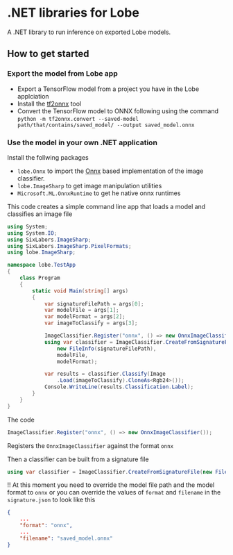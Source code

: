 # .NET libraries for Lobe

A .NET library to run inference on exported Lobe models.

## How to get started

### Export the model from Lobe app

* Export a TensorFlow model from a project you have in the Lobe applciation
* Install the [tf2onnx](https://github.com/onnx/tensorflow-onnx) tool
* Convert the TensorFlow model to ONNX following using the command ```python -m tf2onnx.convert --saved-model path/that/contains/saved_model/ --output saved_model.onnx```


### Use the model in your own .NET application

Install the follwing packages
* ```lobe.Onnx``` to import the [Onnx](https://github.com/Microsoft/onnxruntime) based implementation of the image classifier.
*  ```lobe.ImageSharp``` to get image manipulation utilities 
*  ```Microsoft.ML.OnnxRuntime``` to get he native onnx runtimes

This code creates a simple command line app that loads a model and classifies an image file
```cs
using System;
using System.IO;
using SixLabors.ImageSharp;
using SixLabors.ImageSharp.PixelFormats;
using lobe.ImageSharp;

namespace lobe.TestApp
{
    class Program
    {
        static void Main(string[] args)
        {
            var signatureFilePath = args[0];
            var modelFile = args[1];
            var modelFormat = args[2];
            var imageToClassify = args[3];

            ImageClassifier.Register("onnx", () => new OnnxImageClassifier());
            using var classifier = ImageClassifier.CreateFromSignatureFile(
                new FileInfo(signatureFilePath),
                modelFile,
                modelFormat);

            var results = classifier.Classify(Image
                .Load(imageToClassify).CloneAs<Rgb24>());
            Console.WriteLine(results.Classification.Label);
        }
    }
}
```
The code
```cs
ImageClassifier.Register("onnx", () => new OnnxImageClassifier());
```

Registers the ```OnnxImageClassifier``` against the format ```onnx```

Then a classifier can be built from a signature file

```cs
using var classifier = ImageClassifier.CreateFromSignatureFile(new FileInfo(signatureFilePath));

```

!! At this moment you need to override the model file path and the model format to `onnx` or you can override the values of `format` and `filename` in the `signature.json` to look like this
```json
{
    ...
    "format": "onnx",
    ...
    "filename": "saved_model.onnx"
}
```
